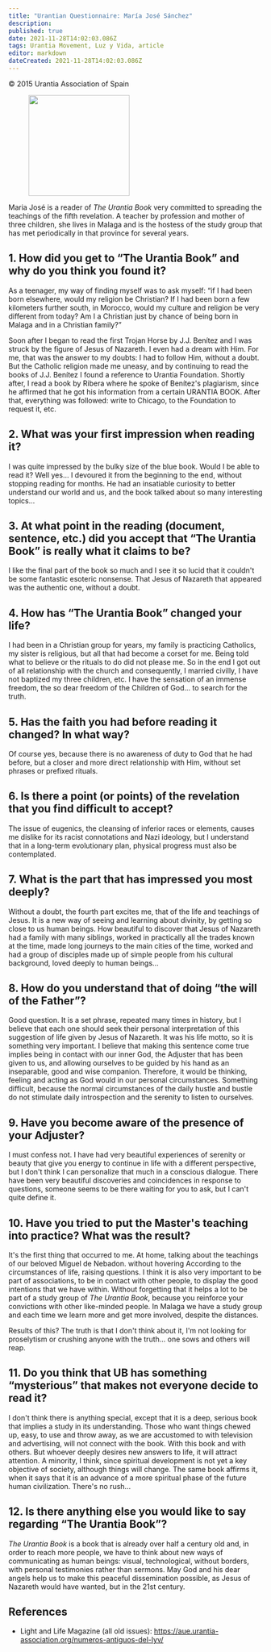 ```yaml
---
title: "Urantian Questionnaire: María José Sánchez"
description: 
published: true
date: 2021-11-28T14:02:03.086Z
tags: Urantia Movement, Luz y Vida, article
editor: markdown
dateCreated: 2021-11-28T14:02:03.086Z
---
```


<p class="v-card v-sheet theme--light gray lighten-3 px-2">© 2015 Urantia Association of Spain</p>


<figure id="Figure_1" class="image urantiapedia">
<img src="/image/article/Luz_y_Vida/LyV41/13.jpg" width="200">
</figure>

Maria José is a reader of _The Urantia Book_ very committed to spreading the teachings of the fifth revelation. A teacher by profession and mother of three children, she lives in Malaga and is the hostess of the study group that has met periodically in that province for several years.

## 1. How did you get to “The Urantia Book” and why do you think you found it?

As a teenager, my way of finding myself was to ask myself: “if I had been born elsewhere, would my religion be Christian? If I had been born a few kilometers further south, in Morocco, would my culture and religion be very different from today? Am I a Christian just by chance of being born in Malaga and in a Christian family?”

Soon after I began to read the first Trojan Horse by J.J. Benítez and I was struck by the figure of Jesus of Nazareth. I even had a dream with Him. For me, that was the answer to my doubts: I had to follow Him, without a doubt. But the Catholic religion made me uneasy, and by continuing to read the books of J.J. Benítez I found a reference to Urantia Foundation. Shortly after, I read a book by Ribera where he spoke of Benítez's plagiarism, since he affirmed that he got his information from a certain URANTIA BOOK. After that, everything was followed: write to Chicago, to the Foundation to request it, etc.

## 2. What was your first impression when reading it?

I was quite impressed by the bulky size of the blue book. Would I be able to read it? Well yes... I devoured it from the beginning to the end, without stopping reading for months. He had an insatiable curiosity to better understand our world and us, and the book talked about so many interesting topics...

## 3. At what point in the reading (document, sentence, etc.) did you accept that “The Urantia Book” is really what it claims to be?

I like the final part of the book so much and I see it so lucid that it couldn't be some fantastic esoteric nonsense. That Jesus of Nazareth that appeared was the authentic one, without a doubt.

## 4. How has “The Urantia Book” changed your life?

I had been in a Christian group for years, my family is practicing Catholics, my sister is religious, but all that had become a corset for me. Being told what to believe or the rituals to do did not please me. So in the end I got out of all relationship with the church and consequently, I married civilly, I have not baptized my three children, etc. I have the sensation of an immense freedom, the so dear freedom of the Children of God... to search for the truth.

## 5. Has the faith you had before reading it changed? In what way?

Of course yes, because there is no awareness of duty to God that he had before, but a closer and more direct relationship with Him, without set phrases or prefixed rituals.

## 6. Is there a point (or points) of the revelation that you find difficult to accept?

The issue of eugenics, the cleansing of inferior races or elements, causes me dislike for its racist connotations and Nazi ideology, but I understand that in a long-term evolutionary plan, physical progress must also be contemplated.

## 7. What is the part that has impressed you most deeply?

Without a doubt, the fourth part excites me, that of the life and teachings of Jesus. It is a new way of seeing and learning about divinity, by getting so close to us human beings. How beautiful to discover that Jesus of Nazareth had a family with many siblings, worked in practically all the trades known at the time, made long journeys to the main cities of the time, worked and had a group of disciples made up of simple people from his cultural background, loved deeply to human beings...

## 8. How do you understand that of doing “the will of the Father”?

Good question. It is a set phrase, repeated many times in history, but I believe that each one should seek their personal interpretation of this suggestion of life given by Jesus of Nazareth. It was his life motto, so it is something very important. I believe that making this sentence come true implies being in contact with our inner God, the Adjuster that has been given to us, and allowing ourselves to be guided by his hand as an inseparable, good and wise companion. Therefore, it would be thinking, feeling and acting as God would in our personal circumstances. Something difficult, because the normal circumstances of the daily hustle and bustle do not stimulate daily introspection and the serenity to listen to ourselves.

## 9. Have you become aware of the presence of your Adjuster?

I must confess not. I have had very beautiful experiences of serenity or beauty that give you energy to continue in life with a different perspective, but I don't think I can personalize that much in a conscious dialogue. There have been very beautiful discoveries and coincidences in response to questions, someone seems to be there waiting for you to ask, but I can't quite define it.

## 10. Have you tried to put the Master's teaching into practice? What was the result?

It's the first thing that occurred to me. At home, talking about the teachings of our beloved Miguel de Nebadon. without hovering According to the circumstances of life, raising questions. I think it is also very important to be part of associations, to be in contact with other people, to display the good intentions that we have within. Without forgetting that it helps a lot to be part of a study group of _The Urantia Book_, because you reinforce your convictions with other like-minded people. In Malaga we have a study group and each time we learn more and get more involved, despite the distances.

Results of this? The truth is that I don't think about it, I'm not looking for proselytism or crushing anyone with the truth... one sows and others will reap.

## 11. Do you think that UB has something “mysterious” that makes not everyone decide to read it?

I don't think there is anything special, except that it is a deep, serious book that implies a study in its understanding. Those who want things chewed up, easy, to use and throw away, as we are accustomed to with television and advertising, will not connect with the book. With this book and with others. But whoever deeply desires new answers to life, it will attract attention. A minority, I think, since spiritual development is not yet a key objective of society, although things will change. The same book affirms it, when it says that it is an advance of a more spiritual phase of the future human civilization. There's no rush...

## 12. Is there anything else you would like to say regarding “The Urantia Book”?

_The Urantia Book_ is a book that is already over half a century old and, in order to reach more people, we have to think about new ways of communicating as human beings: visual, technological, without borders, with personal testimonies rather than sermons. May God and his dear angels help us to make this peaceful dissemination possible, as Jesus of Nazareth would have wanted, but in the 21st century.

## References

- Light and Life Magazine (all old issues): https://aue.urantia-association.org/numeros-antiguos-del-lyv/

